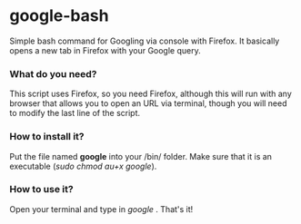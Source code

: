 # google-bash
Simple bash command for Googling via console with Firefox. It basically opens a new tab in Firefox with your Google query.

### What do you need?
This script uses Firefox, so you need Firefox, although this will run with any browser that allows you to open an URL via terminal, though you will need to modify the last line of the script.

### How to install it?
Put the file named **google** into your /bin/ folder. Make sure that it is an executable (*sudo chmod au+x google*).

### How to use it?
Open your terminal and type in *google <your query here>*. That's it!
